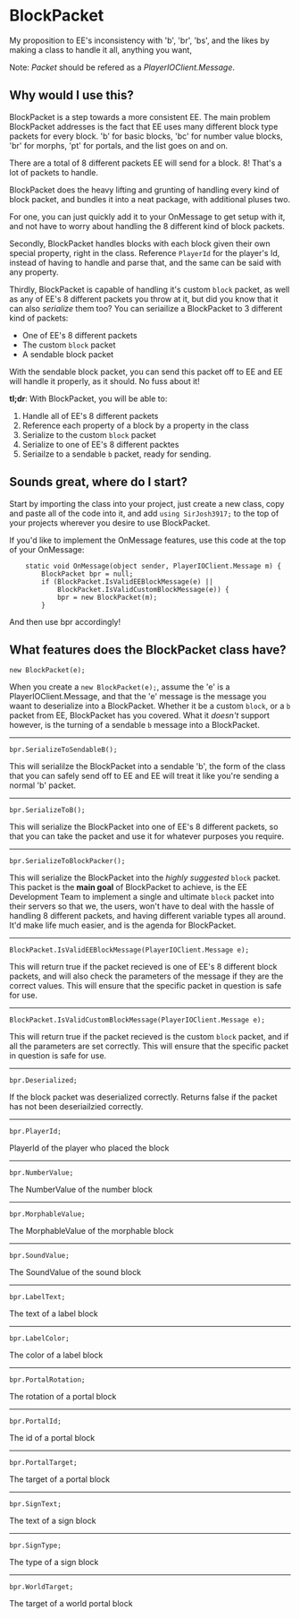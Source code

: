 # BlockPacket
My proposition to EE's inconsistency with 'b', 'br', 'bs', and the likes by making a class to handle it all, anything you want,

Note: *Packet* should be refered as a *PlayerIOClient.Message*.

## Why would I use this?
BlockPacket is a step towards a more consistent EE. The main problem BlockPacket addresses is the fact that EE uses many different block type packets for every block. 'b' for basic blocks, 'bc' for number value blocks, 'br' for morphs, 'pt' for portals, and the list goes on and on.

There are a total of 8 different packets EE will send for a block. 8! That's a lot of packets to handle.

BlockPacket does the heavy lifting and grunting of handling every kind of block packet, and bundles it into a neat package, with additional pluses two.

For one, you can just quickly add it to your OnMessage to get setup with it, and not have to worry about handling the 8 different kind of block packets.

Secondly, BlockPacket handles blocks with each block given their own special property, right in the class. Reference `PlayerId` for the player's Id, instead of having to handle and parse that, and the same can be said with any property.

Thirdly, BlockPacket is capable of handling it's custom `block` packet, as well as any of EE's 8 different packets you throw at it, but did you know that it can also *serialize* them too? You can seriailize a BlockPacket to 3 different kind of packets:

 - One of EE's 8 different packets
 - The custom `block` packet
 - A sendable block packet
 
 With the sendable block packet, you can send this packet off to EE and EE will handle it properly, as it should. No fuss about it!
 
 **tl;dr**: With BlockPacket, you will be able to:
 
  1. Handle all of EE's 8 different packets
  2. Reference each property of a block by a property in the class
  3. Serialize to the custom `block` packet
  4. Serialize to one of EE's 8 different packtes
  5. Seriailze to a sendable `b` packet, ready for sending.
  
## Sounds great, where do I start?

Start by importing the class into your project, just create a new class, copy and paste all of the code into it, and add `using SirJosh3917;` to the top of your projects wherever you desire to use BlockPacket.

If you'd like to implement the OnMessage features, use this code at the top of your OnMessage:

		static void OnMessage(object sender, PlayerIOClient.Message m) {
			BlockPacket bpr = null;
			if (BlockPacket.IsValidEEBlockMessage(e) ||
				BlockPacket.IsValidCustomBlockMessage(e)) {
				bpr = new BlockPacket(m);
			}
      
And then use bpr accordingly!

## What features does the BlockPacket class have?

`new BlockPacket(e);`

When you create a `new BlockPacket(e);`, assume the 'e' is a PlayerIOClient.Message, and that the 'e' message is the message you waant to deserialize into a BlockPacket. Whether it be a custom `block`, or a `b` packet from EE, BlockPacket has you covered. What it *doesn't* support however, is the turning of a sendable `b` message into a BlockPacket.
___
`bpr.SerializeToSendableB();`

This will serialilze the BlockPacket into a sendable 'b', the form of the class that you can safely send off to EE and EE will treat it like you're sending a normal 'b' packet.
___
`bpr.SerializeToB();`

This will serialize the BlockPacket into one of EE's 8 different packets, so that you can take the packet and use it for whatever purposes you require.
___
`bpr.SerializeToBlockPacker();`

This will serialize the BlockPacket into the *highly suggested* `block` packet. This packet is the **main goal** of BlockPacket to achieve, is the EE Development Team to implement a single and ultimate `block` packet into their servers so that we, the users, won't have to deal with the hassle of handling 8 different packets, and having different variable types all around. It'd make life much easier, and is the agenda for BlockPacket.
___
`BlockPacket.IsValidEEBlockMessage(PlayerIOClient.Message e);`

This will return true if the packet recieved is one of EE's 8 different block packets, and will also check the parameters of the message if they are the correct values. This will ensure that the specific packet in question is safe for use.
___
`BlockPacket.IsValidCustomBlockMessage(PlayerIOClient.Message e);`

This will return true if the packet recieved is the custom `block` packet, and if all the parameters are set correctly. This will ensure that the specific packet in question is safe for use.
___
`bpr.Deserialized;`

If the block packet was deserialized correctly. Returns false if the packet has not been deseriailzied correctly.
___
`bpr.PlayerId;`

PlayerId of the player who placed the block
___
`bpr.NumberValue;`

The NumberValue of the number block
___
`bpr.MorphableValue;`

The MorphableValue of the morphable block
___
`bpr.SoundValue;`

The SoundValue of the sound block
___
`bpr.LabelText;`

The text of a label block
___
`bpr.LabelColor;`

The color of a label block
___
`bpr.PortalRotation;`

The rotation of a portal block
___
`bpr.PortalId;`

The id of a portal block
___
`bpr.PortalTarget;`

The target of a portal block
___
`bpr.SignText;`

The text of a sign block
___
`bpr.SignType;`

The type of a sign block
___
`bpr.WorldTarget;`

The target of a world portal block

